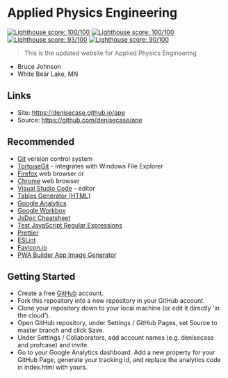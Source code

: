 # Applied Physics Engineering

[![Lighthouse score: 100/100](https://lighthouse-badge.appspot.com/?score=92&category=Performance)](https://github.com/ebidel/lighthouse-badge)
[![Lighthouse score: 100/100](https://lighthouse-badge.appspot.com/?score=100&compact&category=Accessibility)](https://github.com/ebidel/lighthouse-badge)
[![Lighthouse score: 93/100](https://lighthouse-badge.appspot.com/?score=93&compact&category=Best%20Practices)](https://github.com/ebidel/lighthouse-badge)
[![Lighthouse score: 90/100](https://lighthouse-badge.appspot.com/?score=100&compact&category=SEO)](https://github.com/ebidel/lighthouse-badge)

> This is the updated website for Applied Physics Engineering

- Bruce Johnson
- White Bear Lake, MN

## Links

* Site: <https://denisecase.github.io/ape>
* Source: <https://github.com/denisecase/ape>

## Recommended

- [Git](https://git-scm.com/download/win) version control system
- [TortoiseGit](https://tortoisegit.org/) - integrates with Windows File Explorer
- [Firefox](https://www.mozilla.org/en-US/firefox/) web browser or
- [Chrome](https://www.google.com/chrome/) web browser
- [Visual Studio Code](https://code.visualstudio.com/) - editor
- [Tables Generator (HTML)](https://www.tablesgenerator.com/html_tables)
- [Google Analytics](https://analytics.google.com/analytics/web/)
- [Google Workbox](https://developers.google.com/web/tools/workbox/)
- [JsDoc Cheatsheet](https://devhints.io/jsdoc)
- [Test JavaScript Regular Expressions](https://regexr.com/)
- [Prettier](https://prettier.io/)
- [ESLint](https://eslint.org/)
- [Favicon.io](https://favicon.io)
- [PWA Builder App Image Generator](https://www.pwabuilder.com/imageGenerator)

## Getting Started

- Create a free [GitHub](https://github.com/) account.
- Fork this repository into a new repository in your GitHub account.
- Clone your repository down to your local machine (or edit it directly 'in the cloud').
- Open GitHub repository, under Settings / GitHub Pages, set Source to master branch and click Save.
- Under Settings / Collaborators, add account names (e.g. denisecase and profcase) and invite.
- Go to your Google Analytics dashboard. Add a new property for your GitHub Page, generate your tracking id, and replace the analytics code in index.html with yours.


